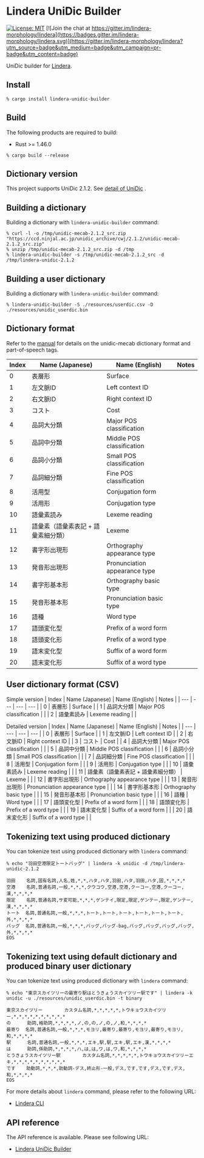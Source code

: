 # Lindera UniDic Builder

[![License: MIT](https://img.shields.io/badge/License-MIT-yellow.svg)](https://opensource.org/licenses/MIT) [![Join the chat at https://gitter.im/lindera-morphology/lindera](https://badges.gitter.im/lindera-morphology/lindera.svg)](https://gitter.im/lindera-morphology/lindera?utm_source=badge&utm_medium=badge&utm_campaign=pr-badge&utm_content=badge)

UniDic builder for [Lindera](https://github.com/lindera-morphology/lindera).


## Install

```shell script
% cargo install lindera-unidic-builder
```


## Build

The following products are required to build:

- Rust >= 1.46.0

```shell script
% cargo build --release
```


## Dictionary version

This project supports UniDic 2.1.2.
See [detail of UniDic](https://unidic.ninjal.ac.jp/) .


## Building a dictionary

Building a dictionary with `lindera-unidic-builder` command:

```shell script
% curl -l -o /tmp/unidic-mecab-2.1.2_src.zip "https://ccd.ninjal.ac.jp/unidic_archive/cwj/2.1.2/unidic-mecab-2.1.2_src.zip"
% unzip /tmp/unidic-mecab-2.1.2_src.zip -d /tmp
% lindera-unidic-builder -s /tmp/unidic-mecab-2.1.2_src -d /tmp/lindera-unidic-2.1.2
```


## Building a user dictionary

Building a dictionary with `lindera-unidic-builder` command:

```shell script
% lindera-unidic-builder -S ./resources/userdic.csv -D ./resources/unidic_userdic.bin
```


## Dictionary format

Refer to the [manual](ftp://ftp.jaist.ac.jp/pub/sourceforge.jp/unidic/57618/unidic-mecab.pdf) for details on the unidic-mecab dictionary format and part-of-speech tags.

| Index | Name (Japanese) | Name (English) | Notes |
| --- | --- | --- | --- |
| 0 | 表層形 | Surface |
| 1 | 左文脈ID | Left context ID |
| 2 | 右文脈ID | Right context ID |
| 3 | コスト | Cost |
| 4 | 品詞大分類 | Major POS classification | |
| 5 | 品詞中分類 | Middle POS classification | |
| 6 | 品詞小分類 | Small POS classification | |
| 7 | 品詞細分類 | Fine POS classification  | |
| 8 | 活用型 | Conjugation form | |
| 9 | 活用形 | Conjugation type | |
| 10 | 語彙素読み | Lexeme reading | |
| 11 | 語彙素（語彙素表記 + 語彙素細分類） | Lexeme | |
| 12 | 書字形出現形 | Orthography appearance type | |
| 13 | 発音形出現形 | Pronunciation appearance type | |
| 14 | 書字形基本形 | Orthography basic type | |
| 15 | 発音形基本形 | Pronunciation basic type | |
| 16 | 語種 | Word type | |
| 17 | 語頭変化型 | Prefix of a word form | |
| 18 | 語頭変化形 | Prefix of a word type | |
| 19 | 語末変化型 | Suffix of a word form  | |
| 20 | 語末変化形 | Suffix of a word type  | |


## User dictionary format (CSV)

Simple version
| Index | Name (Japanese) | Name (English) | Notes |
| --- | --- | --- | --- |
| 0 | 表層形 | Surface |
| 1 | 品詞大分類 | Major POS classification | |
| 2 | 語彙素読み | Lexeme reading | |

Detailed version
| Index | Name (Japanese) | Name (English) | Notes |
| --- | --- | --- | --- |
| 0 | 表層形 | Surface |
| 1 | 左文脈ID | Left context ID |
| 2 | 右文脈ID | Right context ID |
| 3 | コスト | Cost |
| 4 | 品詞大分類 | Major POS classification | |
| 5 | 品詞中分類 | Middle POS classification | |
| 6 | 品詞小分類 | Small POS classification | |
| 7 | 品詞細分類 | Fine POS classification  | |
| 8 | 活用型 | Conjugation form | |
| 9 | 活用形 | Conjugation type | |
| 10 | 語彙素読み | Lexeme reading | |
| 11 | 語彙素（語彙素表記 + 語彙素細分類） | Lexeme | |
| 12 | 書字形出現形 | Orthography appearance type | |
| 13 | 発音形出現形 | Pronunciation appearance type | |
| 14 | 書字形基本形 | Orthography basic type | |
| 15 | 発音形基本形 | Pronunciation basic type | |
| 16 | 語種 | Word type | |
| 17 | 語頭変化型 | Prefix of a word form | |
| 18 | 語頭変化形 | Prefix of a word type | |
| 19 | 語末変化型 | Suffix of a word form  | |
| 20 | 語末変化形 | Suffix of a word type  | |


## Tokenizing text using produced dictionary

You can tokenize text using produced dictionary with `lindera` command:

```shell script
% echo "羽田空港限定トートバッグ" | lindera -k unidic -d /tmp/lindera-unidic-2.1.2
```

```text
羽田    名詞,固有名詞,人名,姓,*,*,ハタ,ハタ,羽田,ハタ,羽田,ハタ,固,*,*,*,*
空港    名詞,普通名詞,一般,*,*,*,クウコウ,空港,空港,クーコー,空港,クーコー,漢,*,*,*,*
限定    名詞,普通名詞,サ変可能,*,*,*,ゲンテイ,限定,限定,ゲンテー,限定,ゲンテー,漢,*,*,*,*
トート  名詞,普通名詞,一般,*,*,*,トート,トート,トート,トート,トート,トート,外,*,*,*,*
バッグ  名詞,普通名詞,一般,*,*,*,バッグ,バッグ-bag,バッグ,バッグ,バッグ,バッグ,外,*,*,*,*
EOS
```

## Tokenizing text using default dictionary and produced binary user dictionary

You can tokenize text using produced dictionary with `lindera` command:

```shell script
% echo "東京スカイツリーの最寄り駅はとうきょうスカイツリー駅です" | lindera -k unidic -u ./resources/unidic_userdic.bin -t binary
```

```text
東京スカイツリー        カスタム名詞,*,*,*,*,*,トウキョウスカイツリー,*,*,*,*,*,*,*,*,*,*
の      助詞,格助詞,*,*,*,*,ノ,の,の,ノ,の,ノ,和,*,*,*,*
最寄り  名詞,普通名詞,一般,*,*,*,モヨリ,最寄り,最寄り,モヨリ,最寄り,モヨリ,和,*,*,*,*
駅      名詞,普通名詞,一般,*,*,*,エキ,駅,駅,エキ,駅,エキ,漢,*,*,*,*
は      助詞,係助詞,*,*,*,*,ハ,は,は,ワ,は,ワ,和,*,*,*,*
とうきょうスカイツリー駅        カスタム名詞,*,*,*,*,*,トウキョウスカイツリーエキ,*,*,*,*,*,*,*,*,*,*
です    助動詞,*,*,*,助動詞-デス,終止形-一般,デス,です,です,デス,です,デス,和,*,*,*,*
EOS
```

For more details about `lindera` command, please refer to the following URL:

- [Lindera CLI](https://github.com/lindera-morphology/lindera/lindera-cli)


## API reference

The API reference is available. Please see following URL:
- <a href="https://docs.rs/lindera-unidic-builder" target="_blank">Lindera UniDic Builder</a>
